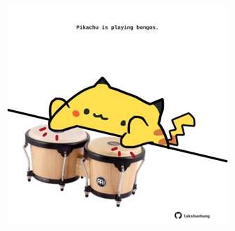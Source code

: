 <!-- built at 13/10/2022, 22:01:33 UTC -->
<p align="center">
  <img width="500" height="500" src="./ReadmeImage.svg">
</p>
